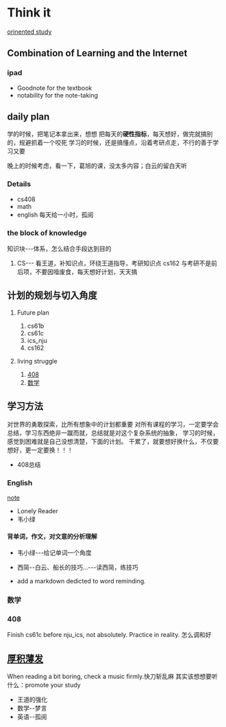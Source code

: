# Think it
[orinented study](./philosophy/habit/Orinent_study.md)
## Combination of Learning and the Internet
### ipad
* Goodnote for the textbook
* notability for the note-taking
## daily plan
学的时候，把笔记本拿出来，想想
把每天的**硬性指标**，每天想好，做完就搞别的，规避抓着一个咬死
学习的时候，还是搞懂点，沿着考研点走，不行的善于学习又要

晚上的时候考虑，看一下，葛旭的课，没太多内容；白云的留白天听
### Details
* cs408 
* math
* english
每天给一小时，孤阅
### the block of knowledge
知识块---体系，怎么结合手段达到目的
1. CS--- 看王道，补知识点，环绕王道指导，考研知识点
cs162 与考研不是前后项，不要因噎废食，每天想好计划，天天搞

## 计划的规划与切入角度
1. Future plan
    1. cs61b
    2. cs61c
    3. ics_nju
    4. cs162

2. living struggle
    1. [408](./Note_controller/408/daily_note.md)
    2. [数学](./Note_controller/math/learning_control.md)

## 学习方法
对世界的勇敢探索，比所有想象中的计划都重要
对所有课程的学习，一定要学会总结，学习东西绝非一蹴而就，总结就是对这个复杂系统的抽象，
学习的时候，感觉到困难就是自己没想清楚，下面的计划。
干累了，就要想好换什么，不仅要想好，更一定要换！！！
* 408总结
### English
[note](./Note_controller/English/Methods.md)
* Lonely Reader
* 韦小绿
#### 背单词，作文，对文意的分析理解
* 韦小绿---给记单词一个角度
* 西简--白云、船长的技巧...---读西简，练技巧

* add a markdown dedicted to word reminding.

### 数学
### 408
Finish cs61c before nju_ics, not absolutely. Practice in reality.
怎么调和好


## [厚积薄发](./philosophy/habit/修身养性.md)


When reading a bit boring, check a music firmly.快刀斩乱麻
其实该想想要听什么：promote your study
* 王道的强化
* 数学--梦言
* 英语--孤阅

